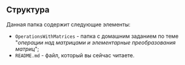 ## Структура

Данная папка содержит следующие элементы:

* `OperationsWithMatrices` - папка с домашним заданием по теме "*операции над матрицами и элементарные преобразования матриц*";
* `README.md` - файл, который вы сейчас читаете.